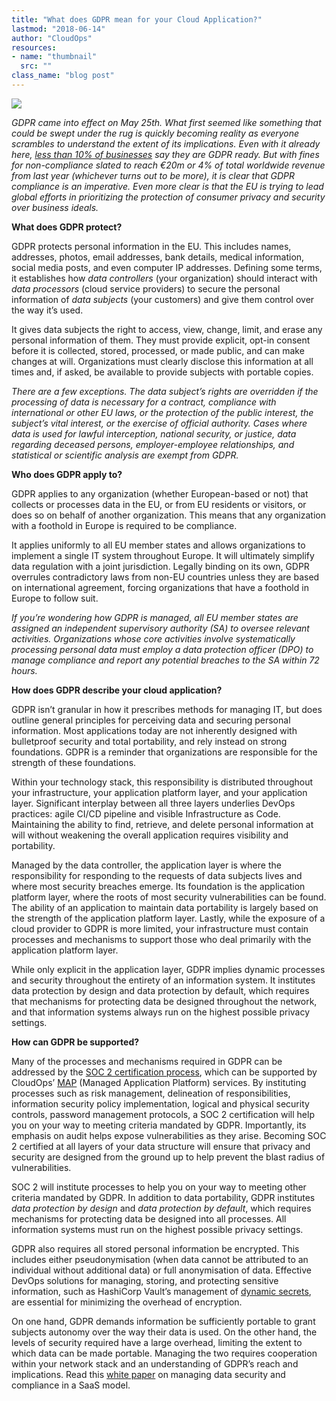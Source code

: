 ```yaml
---
title: "What does GDPR mean for your Cloud Application?"
lastmod: "2018-06-14"
author: "CloudOps"
resources:
- name: "thumbnail"
  src: ""
class_name: "blog post"
---
```


<img src="/images/blog/post/GDPR-final-pic2.jpg" class="main-blog-image">

<div class="post-content"><p><i>GDPR came into effect on May 25th. What first seemed like something that could be swept under the rug is quickly becoming reality as everyone scrambles to understand the extent of its implications. Even with it already here, <a href="http://www.information-age.com/if-youre-still-not-prepared-dont-panic-heres-gdpr-101-123461476/" target="_blank">less than 10% of businesses</a> say they are GDPR ready. But with fines for non-compliance slated to reach €20m or 4% of total worldwide revenue from last year (whichever turns out to be more), it is clear that GDPR compliance is an imperative. Even more clear is that the EU is trying to lead global efforts in prioritizing the protection of consumer privacy and security over business ideals.</i></p><p><strong>What does GDPR protect?</strong></p><p>GDPR protects personal information in the EU. This includes names, addresses, photos, email addresses, bank details, medical information, social media posts, and even computer IP addresses. Defining some terms, it establishes how <i>data controllers</i> (your organization) should interact with <i>data processors</i> (cloud service providers) to secure the personal information of <i>data subjects</i> (your customers) and give them control over the way it’s used.</p><p>It gives data subjects the right to access, view, change, limit, and erase any personal information of them. They must provide explicit, opt-in consent before it is collected, stored, processed, or made public, and can make changes at will. Organizations must clearly disclose this information at all times and, if asked, be available to provide subjects with portable copies.</p><p><i>There are a few exceptions. The data subject’s rights are overridden if the processing of data is necessary for a contract, compliance with international or other EU laws, or the protection of the public interest, the subject’s vital interest, or the exercise of official authority. Cases where data is used for lawful interception, national security, or justice, data regarding deceased persons, employer-employee relationships, and statistical or scientific analysis are exempt from GDPR.</i></p><p><strong>Who does GDPR apply to?</strong></p><p>GDPR applies to any organization (whether European-based or not) that collects or processes data in the EU, or from EU residents or visitors, or does so on behalf of another organization. This means that any organization with a foothold in Europe is required to be compliance.</p><p>It applies uniformly to all EU member states and allows organizations to implement a single IT system throughout Europe. It will ultimately simplify data regulation with a joint jurisdiction. Legally binding on its own, GDPR overrules contradictory laws from non-EU countries unless they are based on international agreement, forcing organizations that have a foothold in Europe to follow suit.</p><p><i>If you’re wondering how GDPR is managed, all EU member states are assigned an independent supervisory authority (SA) to oversee relevant activities. Organizations whose core activities involve systematically processing personal data must employ a data protection officer (DPO) to manage compliance and report any potential breaches to the SA within 72 hours.</i></p><p><strong>How does GDPR describe your cloud application?</strong></p><p>GDPR isn’t granular in how it prescribes methods for managing IT, but does outline general principles for perceiving data and securing personal information. Most applications today are not inherently designed with bulletproof security and total portability, and rely instead on strong foundations. GDPR is a reminder that organizations are responsible for the strength of these foundations.</p><p>Within your technology stack, this responsibility is distributed throughout your infrastructure, your application platform layer, and your application layer. Significant interplay between all three layers underlies DevOps practices: agile CI/CD pipeline and visible Infrastructure as Code. Maintaining the ability to find, retrieve, and delete personal information at will without weakening the overall application requires visibility and portability.</p><p>Managed by the data controller, the application layer is where the responsibility for responding to the requests of data subjects lives and where most security breaches emerge. Its foundation is the application platform layer, where the roots of most security vulnerabilities can be found. The ability of an application to maintain data portability is largely based on the strength of the application platform layer. Lastly, while the exposure of a cloud provider to GDPR is more limited, your infrastructure must contain processes and mechanisms to support those who deal primarily with the application platform layer.</p><p>While only explicit in the application layer, GDPR implies dynamic processes and security throughout the entirety of an information system. It institutes data protection by design and data protection by default, which requires that mechanisms for protecting data be designed throughout the network, and that information systems always run on the highest possible privacy settings.</p><p><strong>How can GDPR be supported?</strong></p><p>Many of the processes and mechanisms required in GDPR can be addressed by the <a href="https://www.cloudops.com/2018/05/overcoming-compliance-confusion-why-you-need-a-soc-2-foundation/" target="_blank">SOC 2 certification process</a>, which can be supported by CloudOps’ <a href="https://www.cloudops.com/2018/05/overcoming-compliance-confusion-why-you-need-a-soc-2-foundation/" target="_blank">MAP</a> (Managed Application Platform) services. By instituting processes such as risk management, delineation of responsibilities, information security policy implementation, logical and physical security controls, password management protocols, a SOC 2 certification will help you on your way to meeting criteria mandated by GDPR. Importantly, its emphasis on audit helps expose vulnerabilities as they arise. Becoming SOC 2 certified at all layers of your data structure will ensure that privacy and security are designed from the ground up to help prevent the blast radius of vulnerabilities.</p><p>SOC 2 will institute processes to help you on your way to meeting other criteria mandated by GDPR. In addition to data portability, GDPR institutes <i>data protection by design</i> and <i>data protection by default</i>, which requires mechanisms for protecting data be designed into all processes. All information systems must run on the highest possible privacy settings.</p><p>GDPR also requires all stored personal information be encrypted. This includes either pseudonymisation (when data cannot be attributed to an individual without additional data) or full anonymisation of data. Effective DevOps solutions for managing, storing, and protecting sensitive information, such as HashiCorp Vault’s management of <a href="https://www.cloudops.com/2018/03/how-to-deploy-a-development-vault-server-to-kubernetes-using-helm/" target="_blank">dynamic secrets</a>, are essential for minimizing the overhead of encryption.</p><p>On one hand, GDPR demands information be sufficiently portable to grant subjects autonomy over the way their data is used. On the other hand, the levels of security required have a large overhead, limiting the extent to which data can be made portable. Managing the two requires cooperation within your network stack and an understanding of GDPR’s reach and implications. Read this <a href="https://info.cloudops.com/saas-make-it-secure-and-affordable" target="_blank">white paper</a> on managing data security and compliance in a SaaS model.</p></div>